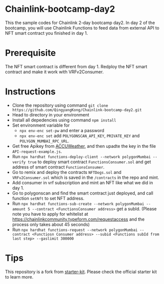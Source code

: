 # Chainlink-bootcamp-day2

This the sample codes for Chainlink 2-day bootcamp day2. In day 2 of the bootcamp, you will use Chainlink Functions to feed data from external API to NFT smart contract you finished in day 1.

# Prerequisite
The NFT smart contract is different from day 1. Redploy the NFT smart contract and make it work with VRFv2Consumer.

# Instructions
- Clone the repository using command `git clone https://github.com/QingyangKong/Chainlink-bootcamp-day2.git`
- Head to directory in your environment
- Install all depedencies using command `npm install`
- Set environment variable for
  - `npx env-enc set-pw` and enter a password
  - `npx env-enc set` add `POLYGONSCAN_API_KEY`, `PRIVATE_KEY` and `POLYGON_MUMBAI_RPC_URL`.
- Get free Apikey from [ACCUWeather](https://developer.accuweather.com/), and then upadte the key in the file `API-request-example.js`.
- Run `npx hardhat functions-deploy-client --network polygonMumbai --verify true` to deploy smart contract `FunctionsConsumer.sol` and get address of smart contract `FunctionsConsumer`.
- Go to remix and deploy the contracts `NFTDogs.sol` and `VRFv2Consumer.sol` which is saved in the `/contracts` in the repo and mint. 
- Add consumer in vrf subscription and mint an NFT like what we did in day 1. 
- Go to polygonscan and find the smart contract just deployed, and call function `setNft` to set NFT address.
- Run `npx hardhat functions-sub-create --network polygonMumbai --amount 5 --contract <FunctionsConsumer address>` get a subId. (Please note you have to apply for whitelist at https://chainlinkcommunity.typeform.com/requestaccess and the process only takes about 45 seconds)
- Run `npx hardhat functions-request --network polygonMumbai --contract <Functiosn Consumer address> --subid <Functions subId from last step> --gaslimit 300000`

# Tips
This repository is a fork from [starter-kit](https://github.com/smartcontractkit/functions-hardhat-starter-kit/tree/main). Please check the official starter kit to learn more.